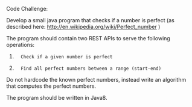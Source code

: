 Code Challenge: Develop a small java program that checks if a number is perfect (as described here: http://en.wikipedia.org/wiki/Perfect_number ) The program should contain two REST APIs to serve the following operations: 1.       Check if a given number is perfect 2.       Find all perfect numbers between a range (start-end) Do not hardcode the known perfect numbers, instead write an algorithm that computes the perfect numbers. The program should be written in Java8.